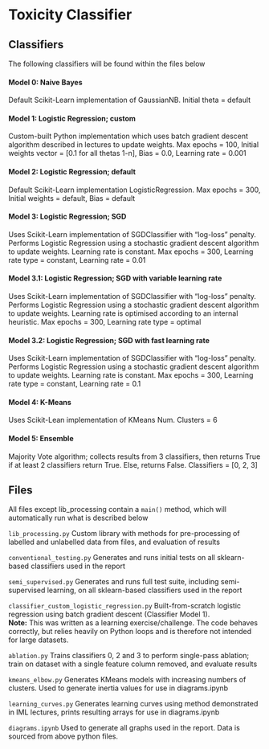 # Toxicity Classifier

## Classifiers

The following classifiers will be found within the files below

#### Model 0: Naive Bayes

Default Scikit-Learn implementation of GaussianNB. Initial theta = default

#### Model 1: Logistic Regression; custom

Custom-built Python implementation which uses batch gradient descent algorithm described in lectures to update weights. Max epochs = 100, Initial weights vector = [0.1 for all thetas 1-n], Bias = 0.0, Learning rate = 0.001

#### Model 2: Logistic Regression; default

Default Scikit-Learn implementation LogisticRegression. Max epochs = 300, Initial weights = default, Bias = default

#### Model 3: Logistic Regression; SGD

Uses Scikit-Learn implementation of SGDClassifier with “log-loss” penalty. Performs Logistic Regression using a stochastic gradient descent algorithm to update weights. Learning rate is constant. Max epochs = 300, Learning rate type = constant, Learning rate = 0.01

#### Model 3.1: Logistic Regression; SGD with variable learning rate

Uses Scikit-Learn implementation of SGDClassifier with “log-loss” penalty. Performs Logistic Regression using a stochastic gradient descent algorithm to update weights. Learning rate is optimised according to an internal heuristic. Max epochs = 300, Learning rate type = optimal

#### Model 3.2: Logistic Regression; SGD with fast learning rate

Uses Scikit-Learn implementation of SGDClassifier with “log-loss” penalty. Performs Logistic Regression using a stochastic gradient descent algorithm to update weights. Learning rate is constant. Max epochs = 300, Learning rate type = constant, Learning rate = 0.1

#### Model 4: K-Means

Uses Scikit-Lean implementation of KMeans Num. Clusters = 6

#### Model 5: Ensemble

Majority Vote algorithm; collects results from 3 classifiers, then returns True if at least 2 classifiers return True. Else, returns False. Classifiers = [0, 2, 3]


## Files

All files except lib_processing contain a `main()` method, which will automatically run what is described below

`lib_processing.py`
Custom library with methods for pre-processing of labelled and unlabelled data from files, and evaluation of results

`conventional_testing.py`
Generates and runs initial tests on all sklearn-based classifiers used in the report

`semi_supervised.py`
Generates and runs full test suite, including semi-supervised learning, on all sklearn-based classifiers used in the report

`classifier_custom_logistic_regression.py`
Built-from-scratch logistic regression using batch gradient descent (Classifier Model 1).  
**Note:** This was written as a learning exercise/challenge. The code behaves correctly, but relies heavily on Python loops and is therefore not intended for large datasets.

`ablation.py`
Trains classifiers 0, 2 and 3 to perform single-pass ablation;
train on dataset with a single feature column removed, and evaluate results

`kmeans_elbow.py`
Generates KMeans models with increasing numbers of clusters. Used to generate inertia values for use in diagrams.ipynb

`learning_curves.py`
Generates learning curves using method demonstrated in IML lectures, prints resulting arrays for use in diagrams.ipynb

`diagrams.ipynb`
Used to generate all graphs used in the report. Data is sourced from above python files.
